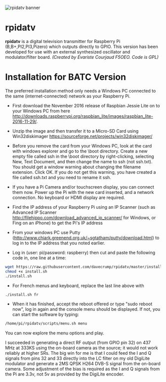 ![rpidatv banner](/doc/img/spectreiq.jpg)
# rpidatv
**rpidatv** is a digital television transmitter for Raspberry Pi (B,B+,PI2,PI3,Pizero) which outputs directly to GPIO.  This version has been developed for use with an external synthesized oscillator and modulator/filter board. 
*(Created by Evariste Courjaud F5OEO. Code is GPL)*

# Installation for BATC Version

The preferred installation method only needs a Windows PC connected to the same (internet-connected) network as your Raspberry Pi.

- First download the November 2016 release of Raspbian Jessie Lite on to your Windows PC from here http://downloads.raspberrypi.org/raspbian_lite/images/raspbian_lite-2016-11-29/.  

- Unzip the image and then transfer it to a Micro-SD Card using Win32diskimager https://sourceforge.net/projects/win32diskimager/

- Before you remove the card from your Windows PC, look at the card with windows explorer and go to the \boot directory.  Create a new empty file called ssh in the \boot directory by right-clicking, selecting New, Text Document, and then change the name to ssh (not ssh.txt).  You should get a window warning about changing the filename extension.  Click OK.  If you do not get this warning, you have created a file called ssh.txt and you need to rename it ssh.

- If you have a Pi Camera and/or touchscreen display, you can connect them now.  Power up the Pi with the new card inserted, and a network connection.  No keyboard or HDMI display are required. 

- Find the IP address of your Raspberry Pi using an IP Scanner (such as Advanced IP Scanner http://filehippo.com/download_advanced_ip_scanner/ for Windows, or Fing on an iPhone) to get the Pi's IP address 

- From your windows PC use Putty (http://www.chiark.greenend.org.uk/~sgtatham/putty/download.html) to log in to the IP address that you noted earlier.

- Log in (user: pi/password: raspberry) then cut and paste the following code in, one line at a time:

```sh
wget https://raw.githubusercontent.com/davecrump/rpidatv/master/install.sh
chmod +x install.sh
./install.sh
```
- For French menus and keyboard, replace the last line above with 
```sh
./install.sh fr
```

- When it has finished, accept the reboot offered or type "sudo reboot now", log in again and the console menu should be displayed.  If not, you can start the software by typing:

```sh
/home/pi/rpidatv/scripts/menu.sh menu
```

You can now explore the menu options and play.

I succeeded in generating a direct RF output (from GPIO pin 32) on 437 MHz at 333KS using the on-board camera as the source; it would not work reliably at higher SRs.  The big win for me is that I could feed the I and Q signals from pins 32 and 33 directly into the LC filter on my old DigiLite modulator and generate a 2MS QPSK H264 DVB-S signal from the on-board camera.  Some adjustment of the bias is required as the I and Q signals from the Pi are 3.3v, not 5v as provided by the DigiLite encoder.
